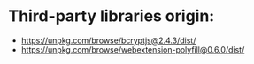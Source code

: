 # Third-party libraries origin:

- https://unpkg.com/browse/bcryptjs@2.4.3/dist/
- https://unpkg.com/browse/webextension-polyfill@0.6.0/dist/
